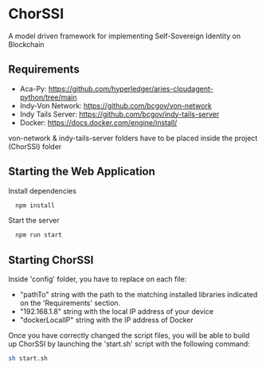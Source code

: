 
# ChorSSI

A model driven framework for implementing Self-Sovereign Identity on Blockchain


## Requirements

- Aca-Py: https://github.com/hyperledger/aries-cloudagent-python/tree/main
- Indy-Von Network: https://github.com/bcgov/von-network
- Indy Tails Server: https://github.com/bcgov/indy-tails-server
- Docker: https://docs.docker.com/engine/install/

von-network & indy-tails-server folders have to be placed inside the project (ChorSSI) folder


## Starting the Web Application

Install dependencies

```bash
  npm install
```

Start the server

```bash
  npm run start
```

## Starting ChorSSI
Inside 'config' folder, you have to replace on each file:
- "pathTo" string with the path to the matching installed libraries indicated on the 'Requirements' section.
- "192.168.1.8" string with the local IP address of your device
- "dockerLocalIP" string with the IP address of Docker 

Once you have correctly changed the script files, you will be able to build up ChorSSI by launching the 'start.sh' script with the following command:

```bash
sh start.sh
```